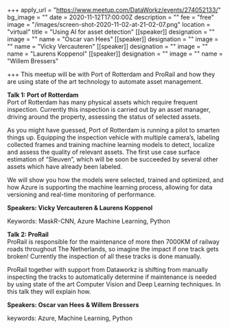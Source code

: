 +++
apply_url = "https://www.meetup.com/DataWorkz/events/274052133/"
bg_image = ""
date = 2020-11-12T17:00:00Z
description = ""
fee = "free"
image = "/images/screen-shot-2020-11-02-at-21-02-07.png"
location = "virtual"
title = "Using AI for asset detection"
[[speaker]]
designation = ""
image = ""
name = "Oscar van Hees"
[[speaker]]
designation = ""
image = ""
name = "Vicky Vercauteren"
[[speaker]]
designation = ""
image = ""
name = "Laurens Koppenol"
[[speaker]]
designation = ""
image = ""
name = "Willem Bressers"

+++
This meetup will be with Port of Rotterdam and ProRail and how they are using state of the art technology to automate asset management.

**Talk 1: Port of Rotterdam**  
Port of Rotterdam has many physical assets which require frequent inspection. Currently this inspection is carried out by an asset manager, driving around the property, assessing the status of selected assets.

As you might have guessed, Port of Rotterdam is running a pilot to smarten things up. Equipping the inspection vehicle with multiple camera’s, labeling collected frames and training machine learning models to detect, localize and assess the quality of relevant assets. The first use case surface estimation of “Sleuven”, which will be soon be succeeded by several other assets which have already been labeled.

We will show you how the models were selected, trained and optimized, and how Azure is supporting the machine learning process, allowing for data versioning and real-time monitoring of performance.

**Speakers: Vicky Vercauteren & Laurens Koppenol**

Keywords: MaskR-CNN, Azure Machine Learning, Python

**Talk 2: ProRail**  
ProRail is responsible for the maintenance of more then 7000KM of railway roads throughout The Netherlands, so imagine the impact if one track gets broken! Currently the inspection of all these tracks is done manually.

ProRail together with support from Dataworkz is  shifting from manually inspecting the tracks to automatically determine if maintenance is needed by using state of the art Computer Vision and Deep Learning techniques. In this talk they will explain how.

**Speakers: Oscar van Hees & Willem Bressers**

keywords: Azure, Machine Learning, Python